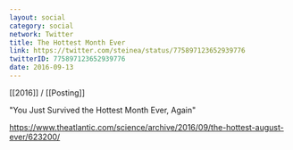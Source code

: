 ```yaml
---
layout: social
category: social
network: Twitter
title: The Hottest Month Ever
link: https://twitter.com/steinea/status/775897123652939776
twitterID: 775897123652939776
date: 2016-09-13
---
```


[[2016]] / [[Posting]]

"You Just Survived the Hottest Month Ever, Again"

<https://www.theatlantic.com/science/archive/2016/09/the-hottest-august-ever/623200/>
